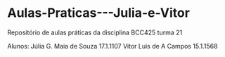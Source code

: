 # Aulas-Praticas---Julia-e-Vitor
Repositório de aulas práticas da disciplina BCC425 turma 21

Alunos: Júlia G. Maia de Souza 17.1.1107
        Vitor Luis de A Campos 15.1.1568
